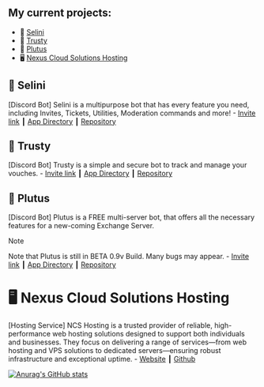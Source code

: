 ## My current projects:
- 🤖 [Selini](#Selini)
- 🤖 [Trusty](#Trusty)
- 🤖 [Plutus](#Plutus)
- 🖥️ [Nexus Cloud Solutions Hosting](#Nexus-Cloud-Solutions-Hosting)

## 🤖 Selini
[Discord Bot] Selini is a multipurpose bot that has every feature you need, including Invites, Tickets, Utilities, Moderation commands and more!
    - [Invite link](https://discord.com/oauth2/authorize?client_id=821273904344989736&permissions=8&integration_type=0&scope=bot+applications.commands) ┃ [App Directory](https://discord.com/discovery/applications/821273904344989736) ┃ [Repository](https://github.com/DvRkW0lF/Selini-Discord-Bot)

## 🤖 Trusty
[Discord Bot] Trusty is a simple and secure bot to track and manage your vouches.
    - [Invite link](https://discord.com/oauth2/authorize?client_id=1383928898881982565&permissions=2184461155526&integration_type=0&scope=bot+applications.commands) ┃ [App Directory](https://discord.com/discovery/applications/1383928898881982565) ┃ [Repository](https://github.com/DvRkW0lF/Trusty-Discord-Bot)

## 🤖 Plutus
[Discord Bot] Plutus is a FREE multi-server bot, that offers all the necessary features for a new-coming Exchange Server.
> [!NOTE]
> Note that Plutus is still in BETA 0.9v Build. Many bugs may appear.
    - [Invite link](https://discord.com/oauth2/authorize?client_id=1332787114001043468&permissions=8&integration_type=0&scope=bot+applications.commands) ┃ [App Directory](https://discord.com/discovery/applications/1332787114001043468) ┃ [Repository](https://github.com/DvRkW0lF/Plutus-Discord-Bot)

# 🖥️ Nexus Cloud Solutions Hosting
[Hosting Service] NCS Hosting is a trusted provider of reliable, high-performance web hosting solutions designed to support both individuals and businesses. They focus on delivering a range of services—from web hosting and VPS solutions to dedicated servers—ensuring robust infrastructure and exceptional uptime.
    - [Website](https://ncshosting.org) ┃ [Github](https://github.com/NCS-Hosting)

[![Anurag's GitHub stats](https://github-readme-stats.vercel.app/api?username=DvRkW0lF&show_icons=true&theme=dark)](https://github.com/DvRkW0lF/github-readme-stats)
<!--
**DvRkW0lF/DvRkW0lF** is a ✨ _special_ ✨ repository because its `README.md` (this file) appears on your GitHub profile.

Here are some ideas to get you started:

- 🔭 I’m currently working on ...
- 🌱 I’m currently learning ...
- 👯 I’m looking to collaborate on ...
- 🤔 I’m looking for help with ...
- 💬 Ask me about ...
- 📫 How to reach me: ...
- 😄 Pronouns: ...
- ⚡ Fun fact: ...
-->
